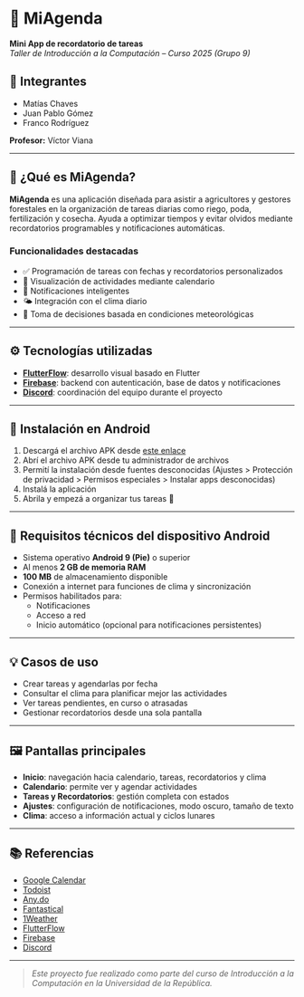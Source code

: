 # 📅 MiAgenda

**Mini App de recordatorio de tareas**  
_Taller de Introducción a la Computación – Curso 2025 (Grupo 9)_

## 👥 Integrantes
- Matías Chaves  
- Juan Pablo Gómez  
- Franco Rodríguez  

**Profesor:** Víctor Viana

---

## 🧠 ¿Qué es MiAgenda?

**MiAgenda** es una aplicación diseñada para asistir a agricultores y gestores forestales en la organización de tareas diarias como riego, poda, fertilización y cosecha. Ayuda a optimizar tiempos y evitar olvidos mediante recordatorios programables y notificaciones automáticas.

### Funcionalidades destacadas
- ✅ Programación de tareas con fechas y recordatorios personalizados  
- 📆 Visualización de actividades mediante calendario  
- 🔔 Notificaciones inteligentes  
- 🌤️ Integración con el clima diario  
- 🧠 Toma de decisiones basada en condiciones meteorológicas

---

## ⚙️ Tecnologías utilizadas

- [**FlutterFlow**](https://flutterflow.io): desarrollo visual basado en Flutter  
- [**Firebase**](https://firebase.google.com): backend con autenticación, base de datos y notificaciones  
- [**Discord**](https://discord.com): coordinación del equipo durante el proyecto  

---

## 📲 Instalación en Android

1. Descargá el archivo APK desde [este enlace](https://drive.google.com/drive/folders/1diM2fwWfv3qAgbZZ7_ex6FVdm7Ie5SZd?usp=drive_link)  
2. Abrí el archivo APK desde tu administrador de archivos  
3. Permití la instalación desde fuentes desconocidas (Ajustes > Protección de privacidad > Permisos especiales > Instalar apps desconocidas)  
4. Instalá la aplicación  
5. Abrila y empezá a organizar tus tareas 🌱

---

## 📱 Requisitos técnicos del dispositivo Android

- Sistema operativo **Android 9 (Pie)** o superior  
- Al menos **2 GB de memoria RAM**  
- **100 MB** de almacenamiento disponible  
- Conexión a internet para funciones de clima y sincronización  
- Permisos habilitados para:  
  - Notificaciones  
  - Acceso a red  
  - Inicio automático (opcional para notificaciones persistentes)

---

## 💡 Casos de uso

- Crear tareas y agendarlas por fecha
- Consultar el clima para planificar mejor las actividades
- Ver tareas pendientes, en curso o atrasadas
- Gestionar recordatorios desde una sola pantalla

---

## 🖼️ Pantallas principales

- **Inicio**: navegación hacia calendario, tareas, recordatorios y clima  
- **Calendario**: permite ver y agendar actividades  
- **Tareas y Recordatorios**: gestión completa con estados  
- **Ajustes**: configuración de notificaciones, modo oscuro, tamaño de texto  
- **Clima**: acceso a información actual y ciclos lunares

---

## 📚 Referencias

- [Google Calendar](https://calendar.google.com/)  
- [Todoist](https://todoist.com/)  
- [Any.do](https://www.any.do/)  
- [Fantastical](https://flexibits.com/fantastical)  
- [1Weather](https://play.google.com/store/apps/details?id=com.handmark.expressweather)  
- [FlutterFlow](https://flutterflow.io/)  
- [Firebase](https://firebase.google.com/)  
- [Discord](https://discord.com/)

---

> _Este proyecto fue realizado como parte del curso de Introducción a la Computación en la Universidad de la República._

